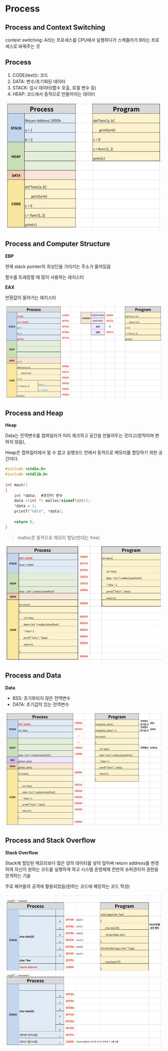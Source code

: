 # Process 

## Process and Context Switching

context switching: A라는 프로세스를 CPU에서 실행하다가 스케줄러가 B라는 프로세스로 바꿔주는 것



## Process

1. CODE(text)): 코드
2. DATA: 변수/초기화된 데이터
3. STACK: 임시 데이터(함수 호출, 로컬 변수 등)
4. HEAP: 코드에서 동적으로 만들어지는 데이터

![process](../images/ch3-8_process.png)

 

## Process and Computer Structure

**EBP**

현재 stack pointer의 최상단을 가리키는 주소가 들어있음

함수를 트래킹할 때 많이 사용하는 레지스터

**EAX**

반환값이 들어가는 레지스터

![process and computer structure](../images/ch3-8_process_and_computer_structure.png)



## Process and Heap

**Heap**

Data는 전역변수를 컴파일러가 미리 체크하고 공간을 만들어두는 것이고(정적이며 변하지 않음),

Heap은 컴파일러에서 알 수 없고 실행코드 안에서 동적으로 메모리를 할당하기 위한 공간이다.

```C
#include <stdio.h>
#include <stdlib.h>

int main()
{
    int *data;  #포인터 변수
    data =(int *) malloc(sizeof(int));
    *data = 1;
    printf("%d\n", *data);
    
    return 0;
}
```

> malloc은 동적으로 메모리 할당(반대는 free)

![process and heap](../images/ch3-8_process_and_heap.png)



## Process and Data

**Data**

- BSS: 초기화되지 않은 전역변수
- DATA: 초기값이 있는 전역변수

![process and data](../images/ch3-8_process_and_data.png)



## Process and Stack Overflow

**Stack Overflow**

Stack에 할당된 메모리보다 많은 양의 데이터를 넣어 덮어써 return address를 변경하여 자신이 원하는 코드를 실행하게 하고 시스템 운영체제 전반의 슈퍼관리자 권한을 얻게하는 기술

주로 해커들의 공격에 활용되었음(원하는 코드에 해킹하는 코드 작성)

![process and stack overflow](../images/ch3-8_process_and_stack_overflow.png)
